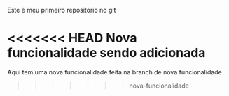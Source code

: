Este é meu primeiro repositorio no git

<<<<<<< HEAD
Nova funcionalidade sendo adicionada
=======

Aqui tem uma nova funcionalidade feita na branch de nova funcionalidade
>>>>>>> nova-funcionalidade
